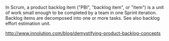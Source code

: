 In Scrum, a product backlog item ("PBI", "backlog item", or "item") is a unit of work small enough to be completed by a team in one Sprint iteration. Backlog items are decomposed into one or more tasks. See also backlog effort estimation unit.

http://www.innolution.com/blog/demystifying-product-backlog-concepts
